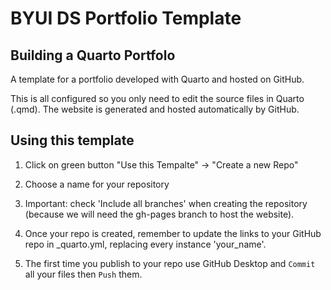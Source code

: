 # BYUI DS Portfolio Template
## Building a Quarto Portfolo

A template for a portfolio developed with Quarto and hosted on GitHub.

This is all configured so you only need to edit the source files in Quarto (.qmd). The website is generated and hosted automatically by GitHub.

## Using this template

1. Click on green button "Use this Tempalte" -> "Create a new Repo"

2. Choose a name for your repository

3. Important: check 'Include all branches' when creating the repository (because we will need the gh-pages branch to host the website).

4. Once your repo is created, remember to update the links to your GitHub repo in _quarto.yml, replacing every instance 'your_name'.

5. The first time you publish to your repo use GitHub Desktop and `Commit` all your files then `Push` them.
